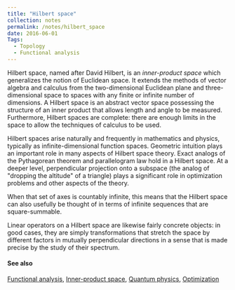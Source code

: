 ```yaml
---
title: "Hilbert space"
collection: notes
permalink: /notes/hilbert_space
date: 2016-06-01
Tags:
  - Topology
  - Functional analysis
---
```


Hilbert space, named after David Hilbert, is an *inner-product space* which generalizes the notion of Euclidean space. It extends the methods of vector algebra and calculus from the two-dimensional Euclidean plane and three-dimensional space to spaces with any finite or infinite number of dimensions. A Hilbert space is an abstract vector space possessing the structure of an inner product that allows length and angle to be measured. Furthermore, Hilbert spaces are complete: there are enough limits in the space to allow the techniques of calculus to be used.

Hilbert spaces arise naturally and frequently in mathematics and physics, typically as infinite-dimensional function spaces. Geometric intuition plays an important role in many aspects of Hilbert space theory. Exact analogs of the Pythagorean theorem and parallelogram law hold in a Hilbert space. At a deeper level, perpendicular projection onto a subspace (the analog of "dropping the altitude" of a triangle) plays a significant role in optimization problems and other aspects of the theory.

When that set of axes is countably infinite, this means that the Hilbert space can also usefully be thought of in terms of infinite sequences that are square-summable.

Linear operators on a Hilbert space are likewise fairly concrete objects: in good cases, they are simply transformations that stretch the space by different factors in mutually perpendicular directions in a sense that is made precise by the study of their spectrum.


#### See also
[Functional analysis](/notes/functional_analysis), [Inner-product space](/notes/inner-product_space), [Quantum physics](/notes/quantum_physics), [Optimization](/notes/optimization)








